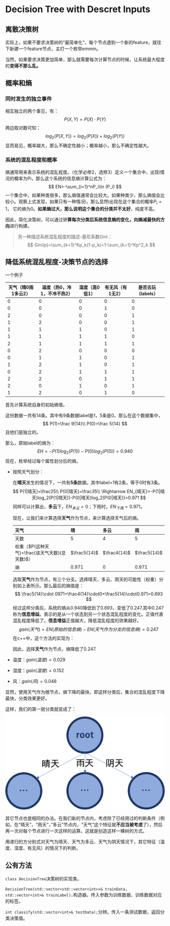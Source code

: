 # Decision Tree with Descret Inputs

## 离散决策树

实际上，如果不要求决策树的“最简单化”，每个节点遇到一个新的feature，就往下新建一个feature节点，主打一个枚举emmm。

当然，如果要求决策更加简单，那么就需要每次计算节点的时候，让系统最大程度的**变得不那么乱。**

## 概率和熵

### 同时发生的独立事件

相互独立的两个事见，有：
$$
P(X,Y)=P(X)\cdot P(Y)
$$
两边取对数可知：
$$
log_2(P(X,Y))=log_2(P(X))+log_2(P(Y))
$$
显而易见，概率越大，那么不确定性越小；概率越小，那么不确定性越大。

### 系统的混乱程度和概率

熵通常用来表示系统的混乱程度。（化学必修2，选修3）定义一个集合中，出现i情况的概率为Pi，那么这个系统的信息熵计算公式为：
$$
EN=-\sum_{i=1}^nP_i\ln (P_i)
$$
一个集合中，如果种类很多，那么熵值通常会比较大。如果种类少，那么熵值会比较小。观察上式发现，如果只有一种情况i，那么显然i出现在这个集合的概率$P_i=1$， 它的熵为0。**如果熵过大，那么说明这个集合的分类并不太好**，纯度不高。

因此，简化决策树，可以通过**计算每次分类后系统信息熵的变化，向熵减最快的方向**进行构建。

>  另一种描述系统混乱程度的描述-基尼系数Gini：
>  $$
>  Gini(p)=\sum_{k=1}^Kp_k(1-p_k)=1-\sum_{k=1}^Kp^2_k
>  $$

## 降低系统混乱程度-决策节点的选择

一个例子

| 天气（晴0雨1多云2） | 温度（热0，冷1，不冷不热2） | 湿度（高0低1） | 有无风（有1无2） | 是否去玩（labels） |
| ------------------- | --------------------------- | -------------- | ---------------- | ------------------ |
| 0                   | 0                           | 0              | 0                | 0                  |
| 0                   | 0                           | 0              | 1                | 0                  |
| 2                   | 0                           | 0              | 0                | 1                  |
| 1                   | 2                           | 0              | 0                | 1                  |
| 1                   | 1                           | 1              | 0                | 1                  |
| 1                   | 1                           | 1              | 1                | 0                  |
| 2                   | 1                           | 1              | 1                | 1                  |
| 0                   | 2                           | 0              | 0                | 0                  |
| 0                   | 1                           | 1              | 0                | 1                  |
| 1                   | 2                           | 1              | 0                | 1                  |
| 0                   | 2                           | 1              | 1                | 1                  |
| 2                   | 2                           | 0              | 1                | 1                  |
| 2                   | 0                           | 1              | 0                | 1                  |
| 1                   | 2                           | 0              | 1                | 0                  |

首先计算系统自身的初始熵值。

这份数据一共有14条。其中有9条数据label是1，5条是0。那么在这个数据集中，
$$
P(1)=\frac 9{14}\\
P(0)=\frac 5{14}
$$
且他们是独立的。

那么，原始label的熵为：
$$
EH=-P(1)log_2(P(1))-P(0)log_2(P(0))=0.940
$$
现在，枚举经过每个属性划分后的熵。

* 按照天气划分：

  在**晴天**发生的情况下，一共有**5条**数据。其中label=1有2条，等于0时有3条。
  $$
  P(1|晴天)=\frac25\\
  P(0|晴天)=\frac35\\
  \Rightarrow
  EN_{晴天}=-P(1|晴天)log_2(P(1|晴天))-P(0|晴天)log_2(P(0|晴天))=0.971
  $$
  同样可以计算出，**多云**下，$EN_{多云}=0$；下雨时，$EN_{下雨}=0.971$。

  现在，让我们来计算选择**天气**作为节点，来计算选择天气后的熵。

  | 天气                                            | 晴           | 多云         | 雨           |
  | ----------------------------------------------- | ------------ | ------------ | ------------ |
  | 天数                                            | 5            | 4            | 5            |
  | 权重（$P(这种天气)=\frac{该天气天数}{总天数}$） | $\frac5{14}$ | $\frac4{14}$ | $\frac5{14}$ |
  | 熵                                              | 0.971        | 0            | 0.971        |

  选取**天气**作为节点，有三个分支。选择晴天、多云、雨天的可能性（权重）分别如上表所示。那么最后的熵值是：
  $$
  \frac5{14}\cdot 0971+\frac4{14}\cdot0+\frac5{14}\cdot0.971=0.693
  $$
  经过这样分类后，系统的熵从0.940降低到了0.693，变低了0.247.其中0.247称为**信息增益**。表示的是从一个状态到另一个状态混乱程度的变化。正值代表混乱程度降低了。**信息增益**正值越大，降低混乱程度的效果越好。
  $$
  gain(天气)=EN(原始的信息熵)-EN(天气作为分支的信息熵)=0.247
  $$
  在c++中，这个方法的实现为：

  因此，选择**天气**作为节点，熵降低了0.247.

* 温度：$gain(温度)=0.029$

* 湿度：$gain(湿度)=0.152$

* 风：$gain(风)=0.048$

显然，使用天气作为根节点，熵下降的最快，即这样分类后，集合的混乱程度下降最快，分类效果更好。

这样，我们的第一层分类就变成了：

![按照天气进行第一层分类](readme.assets/weather_classify.png)

其它节点也是相同的办法。在我们新的节点内，考虑除了已经用过的判断条件（例如，在“晴天”，“雨天“，”多云”节点内，“天气”这个特征就**不应当被考虑**了），然后再一次对每个节点进行一次这样的运算。这就是创造这样一棵树的方式。

用递归的方分别式对天气为晴天、天气为多云、天气为阴天情况下，其它特征（温度、湿度、有无风）的情况下的判断。

## 公有方法

`class DecisionTree`决策树的实现类。

`DecisionTree(std::vector<std::vector<int>>& trainData, std::vector<int>& trainLabel);`构造器。传入参数为训练数据、训练数据对应的标签。

`int classify(std::vector<int>& testData);`分辨。传入一条测试数据，返回分类决策值。
